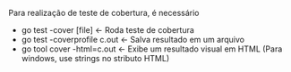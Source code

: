Para realização de teste de cobertura, é necessário

- go test -cover [file] <- Roda teste de cobertura
- go test -coverprofile c.out <- Salva resultado em um arquivo
- go tool cover -html=c.out <- Exibe um resultado visual em HTML (Para windows, use strings no stributo HTML)